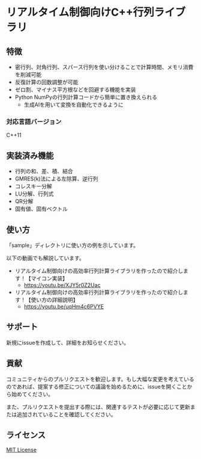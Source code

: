 # リアルタイム制御向けC++行列ライブラリ

## 特徴

- 密行列、対角行列、スパース行列を使い分けることで計算時間、メモリ消費を削減可能
- 反復計算の回数調整が可能
- ゼロ割、マイナス平方根などを回避する機能を実装
- Python NumPyの行列計算コードから簡単に置き換えられる
  - 生成AIを用いて変換を自動化できるように

### 対応言語バージョン

C++11

## 実装済み機能

- 行列の和、差、積、結合
- GMRES(k)法による左除算、逆行列
- コレスキー分解
- LU分解、行列式
- QR分解
- 固有値、固有ベクトル

## 使い方

「sample」ディレクトリに使い方の例を示しています。

以下の動画でも解説しています。

- リアルタイム制御向けの高効率行列計算ライブラリを作ったので紹介します！【マイコン実装】
  - https://youtu.be/XJY5r0Z2Uac
- リアルタイム制御向けの高効率行列計算ライブラリを作ったので紹介します！【使い方の詳細説明】
  - https://youtu.be/uqHm4c6PVYE

## サポート

新規にissueを作成して、詳細をお知らせください。

## 貢献

コミュニティからのプルリクエストを歓迎します。もし大幅な変更を考えているのであれば、提案する修正についての議論を始めるために、issueを開くことから始めてください。

また、プルリクエストを提出する際には、関連するテストが必要に応じて更新または追加されていることを確認してください。

## ライセンス

[MIT License](./LICENSE.txt)
